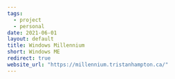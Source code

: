 ```yaml
---
tags:
  - project
  - personal
date: 2021-06-01
layout: default
title: Windows Millennium
short: Windows ME
redirect: true
website_url: "https://millennium.tristanhampton.ca/"
---
```

